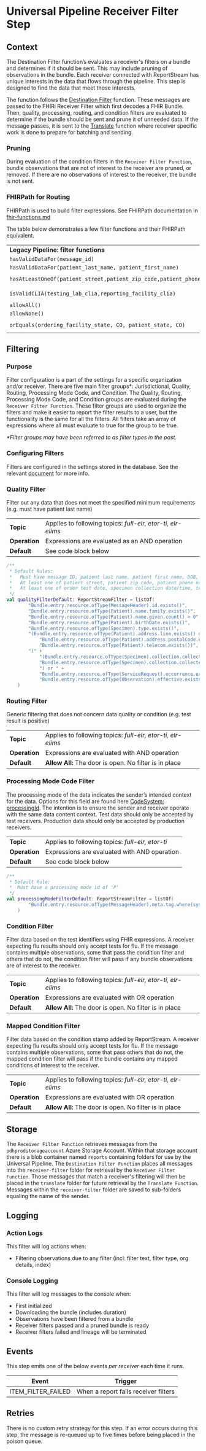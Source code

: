 # Universal Pipeline Receiver Filter Step

## Context

The Destination Filter function’s evaluates a receiver's filters on a bundle and determines if it should be sent. This
may include pruning of observations in the bundle. Each receiver connected with ReportStream has unique interests in 
the data that flows through the pipeline. This step is designed to find the data that meet those interests.

The function follows the [Destination Filter](destination-filter.md) function. These messages are passed to the FHIRi
Receiver Filter which first decodes a FHIR Bundle. Then, quality, processing, routing, and condition filters are 
evaluated to determine if the bundle should be sent and prune it of unneeded data. If the message passes, it is sent
to the [Translate](translate.md) function where receiver specific work is done to prepare for batching and sending.

### Pruning

During evaluation of the condition filters in the `Receiver Filter Function`, bundle observations that are not of
interest to the receiver are pruned, or removed. If there are no observations of interest to the receiver, the bundle
is not sent.

### FHIRPath for Routing

FHIRPath is used to build filter expressions. See FHIRPath documentation
in [fhir-functions.md](https://github.com/CDCgov/prime-reportstream/blob/d43ab6297a44a4ef2a0fef8d467e79cfcc154f33/prime-router/docs/getting-started/fhir-functions.md)

The table below demonstrates a few filter functions and their FHIRPath equivalent.


<table>
  <tr>
   <td><strong>Legacy Pipeline: filter functions</strong>
   </td>
   <td><strong>Universal Pipeline: FHIRPath Expressions</strong>
   </td>
  </tr>
  <tr>
   <td><code>hasValidDataFor(message_id)</code>
   </td>
   <td><code>Bundle.entry.resource.ofType(MessageHeader).id.exists().not()</code>
   </td>
  </tr>
  <tr>
   <td><code>hasValidDataFor(patient_last_name, patient_first_name)</code>
   </td>
   <td><code>%patientLastname.exists() and %patientFistname.exists()</code>
   </td>
  </tr>
  <tr>
   <td><code>hasAtLeastOneOf(patient_street,patient_zip_code,patient_phone_number,patient_email)</code>
   </td>
   <td><code>%patientStreet.exists() or %patientZipcode.exists() or %patientPhoneNumber.exists() or %patientEmail.exists()</code>
   </td>
  </tr>
  <tr>
   <td><code>isValidCLIA(testing_lab_clia,reporting_facility_clia)</code>
   </td>
   <td><code>%testingLabId.getIdType() = "CLIA" or %reportingFacilityId.getIdType() = 'CLIA'</code>
   </td>
  </tr>
  <tr>
   <td><code>allowAll()</code>
   </td>
   <td><code>true</code>
   </td>
  </tr>
  <tr>
   <td><code>allowNone()</code>
   </td>
   <td><code>false</code>
   </td>
  </tr>
  <tr>
   <td><code>orEquals(ordering_facility_state, CO, patient_state, CO)</code>
   </td>
   <td><code>%orderingFacilityState = "CO" or \
Bundle.entry.resource.ofType(Patient).address.state = "CO"</code>
   </td>
  </tr>
</table>

## Filtering

### Purpose

Filter configuration is a part of the settings for a specific organization and/or receiver. There are five main filter
groups*: Jurisdictional, Quality, Routing, Processing Mode Code, and Condition. The Quality, Routing, Processing Mode
Code, and Condition groups are evaluated during the `Receiver Filter Function`. These filter groups are used to organize
the filters and make it easier to report the filter results to a user, but the functionality is the same for all the
filters. All filters take an array of expressions where all must evaluate to true for the group to be true.

_*Filter groups may have been referred to as filter types in the past._

### Configuring Filters

Filters are configured in the settings stored in the database. See the relevant [document](../standard-operating-procedures/configuring-filters.md) for more info.

### Quality Filter

Filter out any data that does not meet the specified minimum requirements (e.g. must have patient last name)


<table>
  <tr>
   <td><strong>Topic</strong>
   </td>
   <td>Applies to following topics: <em>full-elr, etor-ti, elr-elims</em>
   </td>
  </tr>
  <tr>
   <td><strong>Operation</strong>
   </td>
   <td>Expressions are evaluated as an AND operation
   </td>
  </tr>
  <tr>
   <td><strong>Default</strong>
   </td>
   <td>See code block below
   </td>
  </tr>
</table>

```kotlin
/**
 * Default Rules:
 *   Must have message ID, patient last name, patient first name, DOB, specimen type
 *   At least one of patient street, patient zip code, patient phone number, patient email
 *   At least one of order test date, specimen collection date/time, test result date
 */
val qualityFilterDefault: ReportStreamFilter = listOf(
        "Bundle.entry.resource.ofType(MessageHeader).id.exists()",
        "Bundle.entry.resource.ofType(Patient).name.family.exists()",
        "Bundle.entry.resource.ofType(Patient).name.given.count() > 0",
        "Bundle.entry.resource.ofType(Patient).birthDate.exists()",
        "Bundle.entry.resource.ofType(Specimen).type.exists()",
        "(Bundle.entry.resource.ofType(Patient).address.line.exists() or " +
            "Bundle.entry.resource.ofType(Patient).address.postalCode.exists() or " +
            "Bundle.entry.resource.ofType(Patient).telecom.exists())",
        "(" +
            "(Bundle.entry.resource.ofType(Specimen).collection.collectedPeriod.exists() or " +
            "Bundle.entry.resource.ofType(Specimen).collection.collected.exists()" +
            ") or " +
            "Bundle.entry.resource.ofType(ServiceRequest).occurrence.exists() or " +
            "Bundle.entry.resource.ofType(Observation).effective.exists())"
    )
```

### Routing Filter

Generic filtering that does not concern data quality or condition (e.g. test result is positive)


<table>
  <tr>
   <td><strong>Topic</strong>
   </td>
   <td>Applies to following topics: <em>full-elr, etor-ti, elr-elims</em>
   </td>
  </tr>
  <tr>
   <td><strong>Operation</strong>
   </td>
   <td>Expressions are evaluated with AND operation
   </td>
  </tr>
  <tr>
   <td><strong>Default</strong>
   </td>
   <td><strong>Allow All: </strong>The door is open. No filter is in place
   </td>
  </tr>
</table>

### Processing Mode Code Filter

The processing mode of the data indicates the sender’s intended context for the data. Options for this field are found
here [CodeSystem: processingId](https://terminology.hl7.org/5.2.0/CodeSystem-v2-0103.html). The intention is to ensure
the sender and receiver operate with the same data content context. Test data should only be accepted by test receivers.
Production data should only be accepted by production receivers.


<table>
  <tr>
   <td><strong>Topic</strong>
   </td>
   <td>Applies to following topics: <em>full-elr, etor-ti</em>
   </td>
  </tr>
  <tr>
   <td><strong>Operation</strong>
   </td>
   <td>Expressions are evaluated with AND operation
   </td>
  </tr>
  <tr>
   <td><strong>Default</strong>
   </td>
   <td>See code block below
   </td>
  </tr>
</table>

```kotlin
/**
 * Default Rule:
 *  Must have a processing mode id of 'P'
 */
val processingModeFilterDefault: ReportStreamFilter = listOf(
        "Bundle.entry.resource.ofType(MessageHeader).meta.tag.where(system = 'http://terminology.hl7.org/CodeSystem/v2-0103').code = 'P'"
    )
```

### Condition Filter

Filter data based on the test identifiers using FHIR expressions. A receiver expecting flu results should only accept
tests for flu. If the message contains multiple observations, some that pass the condition filter and others that do
not, the condition filter will pass if any bundle observations are of interest to the receiver.

<table>
  <tr>
   <td><strong>Topic</strong>
   </td>
   <td>Applies to following topics: <em>full-elr, etor-ti, elr-elims</em>
   </td>
  </tr>
  <tr>
   <td><strong>Operation</strong>
   </td>
   <td>Expressions are evaluated with OR operation
   </td>
  </tr>
  <tr>
   <td><strong>Default</strong>
   </td>
   <td><strong>Allow All:</strong> The door is open. No filter is in place
   </td>
  </tr>
</table>

### Mapped Condition Filter

Filter data based on the condition stamp added by ReportStream. A receiver expecting flu results should only accept
tests for flu. If the message contains multiple observations, some that pass others that do not, the mapped condition
filter will pass if the bundle contains any mapped conditions of interest to the receiver.

<table>
  <tr>
   <td><strong>Topic</strong>
   </td>
   <td>Applies to following topics: <em>full-elr, etor-ti, elr-elims</em>
   </td>
  </tr>
  <tr>
   <td><strong>Operation</strong>
   </td>
   <td>Expressions are evaluated with OR operation
   </td>
  </tr>
  <tr>
   <td><strong>Default</strong>
   </td>
   <td><strong>Allow All:</strong> The door is open. No filter is in place
   </td>
  </tr>
</table>

## Storage

The `Receiver Filter Function` retrieves messages from the `pdhprodstorageaccount` Azure Storage Account. Within that
storage account there is a blob container named `reports` containing folders for use by the Universal Pipeline. The
`Destination Filter Function` places all messages into the `receiver-filter` folder for retrieval by the
`Receiver Filter Function`. Those messages that match a receiver's filtering will then be placed in the `translate`
folder for future retrieval by the `Translate Function`. Messages within the `receiver-filter` folder are saved to
sub-folders equaling the name of the sender.

## Logging

### Action Logs

This filter will log actions when:
- Filtering observations due to any filter (incl: filter text, filter type, org details, index)

### Console Logging

This filter will log messages to the console when:
- First initialized
- Downloading the bundle (includes duration)
- Observations have been filtered from a bundle
- Receiver filters passed and a pruned bundle is ready
- Receiver filters failed and lineage will be terminated 

## Events

This step emits one of the below events _per receiver_ each time it runs.

| Event                                                                                   | Trigger                                                    |
|-----------------------------------------------------------------------------------------|------------------------------------------------------------|
| ITEM_FILTER_FAILED | When a report fails receiver filters                       |

## Retries

There is no custom retry strategy for this step. If an error occurs during this step, the message is re-queued up to
five times before being placed in the poison queue.